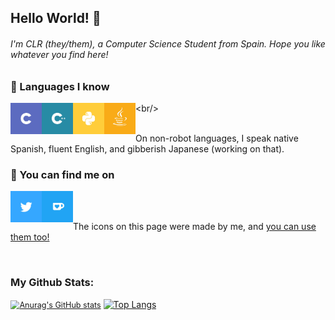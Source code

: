  ## Hello World! 🌱
  ###### I'm CLR (they/them), a Computer Science Student from Spain. Hope you like whatever you find here!

  ### 💬 Languages I know 

  [<img align="left" alt="C" height="50px" src="https://raw.githubusercontent.com/clarasdfgh/clr_firefox_icons/main/jpg/Programming%20languages/c.jpg"/>](https://en.wikipedia.org/wiki/C_(programming_language))
   [<img align="left" alt="C++" height="50px" src="https://raw.githubusercontent.com/clarasdfgh/clr_firefox_icons/main/jpg/Programming%20languages/cpp.jpg"/>](https://en.wikipedia.org/wiki/C%2B%2B)
   [<img align="left" alt="Python" height="50px" src="https://raw.githubusercontent.com/clarasdfgh/clr_firefox_icons/main/jpg/Programming%20languages/python.jpg"/>](https://en.wikipedia.org/wiki/Python_(programming_language))
   [<img align="left" alt="Java" height="50px" src="https://raw.githubusercontent.com/clarasdfgh/clr_firefox_icons/main/jpg/Programming%20languages/java.jpg"/>](https://en.wikipedia.org/wiki/Java_(programming_language))<br/>

  <br/>On non-robot languages, I speak native Spanish, fluent English, and gibberish Japanese (working on that).
&nbsp;
  
  ### 🔭 You can find me on 
  [<img align="left" alt="Twitter" height="50px" src="https://raw.githubusercontent.com/clarasdfgh/clr_firefox_icons/main/jpg/Primera%20fila/Twitter.JPEG"/>](https://twitter.com/Clarasdfgh)
  [<img align="left" alt="Kofi" height="50px" src="https://raw.githubusercontent.com/clarasdfgh/clr_firefox_icons/main/jpg/Tercera%20fila/Kofi.JPEG"/>](ko-fi.com/clarasdfgh)<br/>
  
  <br/>The icons on this page were made by me, and [you can use them too!](https://github.com/clarasdfgh/clr_firefox_icons)
  
&nbsp;
  ### My Github Stats:
  [<img src="https://github-readme-stats.vercel.app/api?username=clarasdfgh&hide=issues&show_icons=true&include_all_commits=true" alt="Anurag's GitHub stats" style="width:60%; zoom:90%" />](https://github.com/anuraghazra/github-readme-stats)    [<img src="https://github-readme-stats.vercel.app/api/top-langs/?username=clarasdfgh&layout=compact" alt="Top Langs" style="width:40%;" />](https://github.com/anuraghazra/github-readme-stats)
  
  

